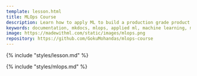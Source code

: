 ```yaml
---
template: lesson.html
title: MLOps Course
description: Learn how to apply ML to build a production grade product and deliver value.
keywords: documentation, mkdocs, mlops, applied ml, machine learning, ml in production, machine learning in production, applied machine learning
image: https://madewithml.com/static/images/mlops.png
repository: https://github.com/GokuMohandas/mlops-course
---
```


{% include "styles/lesson.md" %}

{% include "styles/mlops.md" %}